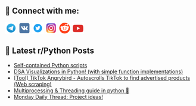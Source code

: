 ## 🔎 Connect with me:
[<img src="https://github.com/bullbesh/bullbesh/blob/main/images/Telegram.png" width="32" height="32" />](https://t.me/bullbesh)
[<img src="https://github.com/bullbesh/bullbesh/blob/main/images/VK.png" width="32" height="32" />](https://vk.com/bullbesh)
[<img src="https://github.com/bullbesh/bullbesh/blob/main/images/Twitter.png" width="32" height="32" />](https://twitter.com/bullbesh1)
[<img src="https://github.com/bullbesh/bullbesh/blob/main/images/Instagram.png" width="32" height="32" />](https://www.instagram.com/bullbesh)
[<img src="https://github.com/bullbesh/bullbesh/blob/main/images/Reddit.png" width="32" height="32" />](https://www.reddit.com/user/bullbesh)
[<img src="https://github.com/bullbesh/bullbesh/blob/main/images/YouTube.png" width="32" height="32" />](https://www.youtube.com/channel/UCtfjRs6uzgq5mfm8S06WTcg)

## 📕 Latest r/Python Posts
<!-- BLOG-POST-LIST:START -->
- [Self-contained Python scripts](https://www.reddit.com/r/Python/comments/1jnvpo4/selfcontained_python_scripts/)
- [DSA Visualizations in Python! &lpar;with simple function implementations&rpar;](https://www.reddit.com/r/Python/comments/1jnt6du/dsa_visualizations_in_python_with_simple_function/)
- [[Tool] TikTok Angrybird - Autoscrolls TikTok to find advertised products &lpar;Web scraping&rpar;](https://www.reddit.com/r/Python/comments/1jnt4oy/tool_tiktok_angrybird_autoscrolls_tiktok_to_find/)
- [Multiprocessing &amp; Threading guide in python 🚀](https://www.reddit.com/r/Python/comments/1jnrei1/multiprocessing_threading_guide_in_python/)
- [Monday Daily Thread: Project ideas!](https://www.reddit.com/r/Python/comments/1jnqc6n/monday_daily_thread_project_ideas/)
<!-- BLOG-POST-LIST:END -->
